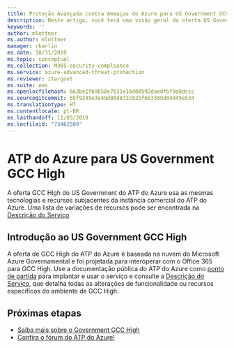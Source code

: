 ```yaml
---
title: Proteção Avançada contra Ameaças do Azure para US Government GCC High | Microsoft Docs
description: Neste artigo, você terá uma visão geral da oferta US Government GCC High do ATP do Azure.
keywords: ''
author: mlottner
ms.author: mlottner
manager: rkarlin
ms.date: 10/31/2019
ms.topic: conceptual
ms.collection: M365-security-compliance
ms.service: azure-advanced-threat-protection
ms.reviewer: itargoet
ms.suite: ems
ms.openlocfilehash: 663be1fb9b58e7631e16d08592daedfbf9a8dccc
ms.sourcegitcommit: 65f9249e3e49d80d872c82bf663389d04945e534
ms.translationtype: HT
ms.contentlocale: pt-BR
ms.lasthandoff: 11/03/2019
ms.locfileid: "73462589"
---
```

# <a name="azure-atp-for-us-government-gcc-high"></a>ATP do Azure para US Government GCC High

A oferta GCC High do US Government do ATP do Azure usa as mesmas tecnologias e recursos subjacentes da instância comercial do ATP do Azure. Uma lista de variações de recursos pode ser encontrada na [Descrição do Serviço](https://docs.microsoft.com/enterprise-mobility-security/solution/ems-azure-atp-govt-service-description).

## <a name="get-started-with-us-government-gcc-high"></a>Introdução ao US Government GCC High
 
A oferta de GCC High do ATP do Azure é baseada na nuvem do Microsoft Azure Governamental e foi projetada para interoperar com o Office 365 para GCC High. Use a documentação pública do ATP do Azure como [ponto de partida](install-atp-step1.md) para implantar e usar o serviço e consulte a [Descrição do Serviço](https://docs.microsoft.com/enterprise-mobility-security/solution/ems-azure-atp-govt-service-description), que detalha todas as alterações de funcionalidade ou recursos específicos do ambiente de GCC High.  


## <a name="next-steps"></a>Próximas etapas
- [Saiba mais sobre o Government GCC High](https://docs.microsoft.com/enterprise-mobility-security/solution/ems-security-govt-description)
- [Confira o fórum do ATP do Azure!](https://aka.ms/azureatpcommunity)

